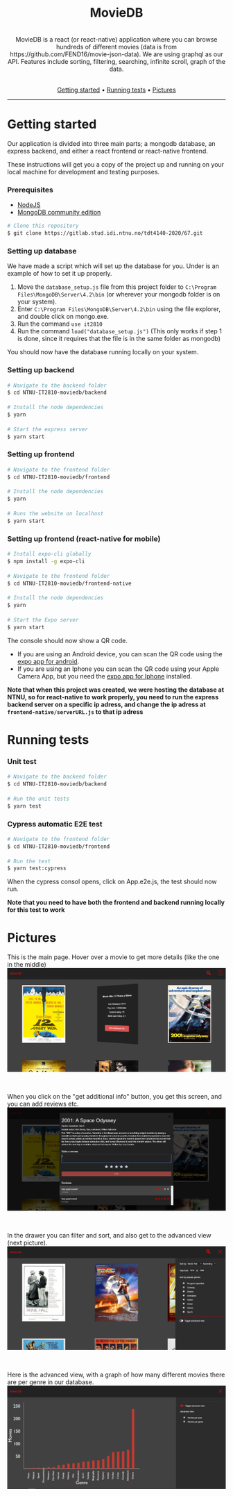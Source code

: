 <div align="center">
<h1>
MovieDB
</h1>
<br>
MovieDB is a react (or react-native) application where you can browse hundreds of different movies (data is from https://github.com/FEND16/movie-json-data). We are using graphql as our API. Features include sorting, filtering, searching, infinite scroll, graph of the data.
<br>
<br>
<p align="center">
  <a href="#getting-started">Getting started</a> •
  <a href="#running-tests">Running tests</a> •
  <a href="#pictures">Pictures</a>
</p>
</div>

---

# Getting started

Our application is divided into three main parts; a mongodb database, an express backend, and either a react frontend or react-native frontend.

These instructions will get you a copy of the project up and running on your local machine for development and testing purposes.

### Prerequisites

- [NodeJS](https://nodejs.org/en/)
- [MongoDB community edition](https://docs.mongodb.com/manual/installation/)

```bash
# Clone this repository
$ git clone https://gitlab.stud.idi.ntnu.no/tdt4140-2020/67.git
```

### Setting up database

We have made a script which will set up the database for you. Under is an example of how to set it up properly.

1. Move the `database_setup.js` file from this project folder to `C:\Program Files\MongoDB\Server\4.2\bin` (or wherever your mongodb folder is on your system).
2. Enter `C:\Program Files\MongoDB\Server\4.2\bin` using the file explorer, and double click on mongo.exe.
3. Run the command `use it2810`
4. Run the command `load("database_setup.js")` (This only works if step 1 is done, since it requires that the file is in the same folder as mongodb)

You should now have the database running locally on your system.

### Setting up backend

```bash
# Navigate to the backend folder
$ cd NTNU-IT2810-moviedb/backend

# Install the node dependencies
$ yarn

# Start the express server
$ yarn start
```

### Setting up frontend

```bash
# Navigate to the frontend folder
$ cd NTNU-IT2810-moviedb/frontend

# Install the node dependencies
$ yarn

# Runs the website on localhost
$ yarn start
```

### Setting up frontend (react-native for mobile)

```bash
# Install expo-cli globally
$ npm install -g expo-cli

# Navigate to the frontend folder
$ cd NTNU-IT2810-moviedb/frontend-native

# Install the node dependencies
$ yarn

# Start the Expo server
$ yarn start
```

The console should now show a QR code.

- If you are using an Android device, you can scan the QR code using the [expo app for android](https://play.google.com/store/apps/details?id=host.exp.exponent&hl=en).
- If you are using an Iphone you can scan the QR code using your Apple Camera App, but you need the [expo app for Iphone](https://apps.apple.com/us/app/expo-client/id982107779) installed.

**Note that when this project was created, we were hosting the database at NTNU, so for react-native to work properly, you need to run the express backend server on a specific ip adress, and change the ip adress at `frontend-native/serverURL.js` to that ip adress**

# Running tests

### Unit test

```bash
# Navigate to the backend folder
$ cd NTNU-IT2810-moviedb/backend

# Run the unit tests
$ yarn test
```

### Cypress automatic E2E test

```bash
# Navigate to the frontend folder
$ cd NTNU-IT2810-moviedb/frontend

# Run the test
$ yarn test:cypress
```

When the cypress consol opens, click on App.e2e.js, the test should now run.

**Note that you need to have both the frontend and backend running locally for this test to work**

# Pictures

This is the main page. Hover over a movie to get more details (like the one in the middle)
<img src="./frontend/public/readme_pictures/main.png" alt="main page" >

<br>

When you click on the "get additional info" button, you get this screen, and you can add reviews etc.
<img src="./frontend/public/readme_pictures/info.png" alt="main page" >

<br>

In the drawer you can filter and sort, and also get to the advanced view (next picture).
<img src="./frontend/public/readme_pictures/drawer.png" alt="main page" >

<br>

Here is the advanced view, with a graph of how many different movies there are per genre in our database.
<img src="./frontend/public/readme_pictures/advanced.png" alt="main page" >
